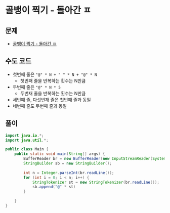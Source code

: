 # 골뱅이 찍기 - 돌아간 ㅍ
## 문제
- [골뱅이 찍기 - 돌아간 ㅍ]()

## 수도 코드
- 첫번째 줄은 `"@" * N + " " * N + "@" * N`
	- 첫번째 줄을 반복하는 횟수는 N만큼
- 두번째 줄은 `"@" * N * 5`
	- 두번재 줄을 반복하는 횟수는 N만큼
- 세번째 줄, 다섯번재 줄은 첫번째 줄과 동일
- 네번째 줄도 두번째 줄과 동일

## 풀이
```java
import java.io.*;
import java.util.*;

public class Main {
    public static void main(String[] args) {
        BufferReader br = new BufferReader(new InputStreamReader(System.in));
        StringBuilder sb = new StringBuilder();
        
        int n = Integer.parseInt(br.readLine());
        for (int i = 0; i < n; i++) {
            StringTokenizer st = new StringTokenizer(br.readLine());
            sb.append("@" * st)
        }
        
    }
}
```